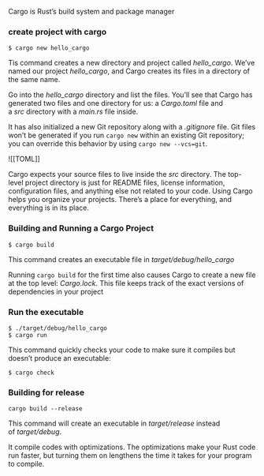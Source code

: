 Cargo is Rust’s build system and package manager

### create project with cargo

```
$ cargo new hello_cargo
```

Tis command creates a new directory and project called _hello_cargo_. We’ve named our project _hello_cargo_, and Cargo creates its files in a directory of the same name.

Go into the _hello_cargo_ directory and list the files. You’ll see that Cargo has generated two files and one directory for us: a _Cargo.toml_ file and a _src_ directory with a _main.rs_ file inside.

It has also initialized a new Git repository along with a _.gitignore_ file. Git files won’t be generated if you run `cargo new` within an existing Git repository; you can override this behavior by using `cargo new --vcs=git`.

![[TOML]]


Cargo expects your source files to live inside the _src_ directory. The top-level project directory is just for README files, license information, configuration files, and anything else not related to your code. Using Cargo helps you organize your projects. There’s a place for everything, and everything is in its place.

### Building and Running a Cargo Project

```
$ cargo build
```

This command creates an executable file in _target/debug/hello_cargo_

Running `cargo build` for the first time also causes Cargo to create a new file at the top level: _Cargo.lock_. This file keeps track of the exact versions of dependencies in your project

### Run the executable

```
$ ./target/debug/hello_cargo
$ cargo run
```


This command quickly checks your code to make sure it compiles but doesn’t produce an executable:

```
$ cargo check
```

### Building for release

```
cargo build --release
```

This command will create an executable in _target/release_ instead of _target/debug_.

It compile codes with optimizations.
The optimizations make your Rust code run faster, but turning them on lengthens the time it takes for your program to compile.

